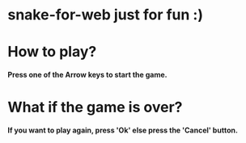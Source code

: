 # snake-for-web just for fun :)

# How to play?
#### Press one of the Arrow keys to start the game.

# What if the game is over?
#### If you want to play again, press 'Ok' else press the 'Cancel' button.